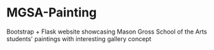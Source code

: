 # MGSA-Painting
Bootstrap + Flask website showcasing Mason Gross School of the Arts students' paintings with interesting gallery concept
